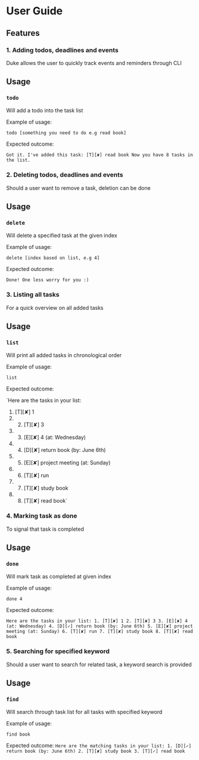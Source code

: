 # User Guide

## Features 

### 1. Adding todos, deadlines and events
Duke allows the user to quickly track events and reminders through CLI

## Usage

### `todo`

Will add a todo into the task list

Example of usage: 

`todo [something you need to do e.g read book]`

Expected outcome:

`Got it. I've added this task:
	[T][✘] read book
Now you have 8 tasks in the list.`

### 2. Deleting todos, deadlines and events
Should a user want to remove a task, deletion can be done

## Usage

### `delete`

Will delete a specified task at the given index

Example of usage:

`delete [index based on list, e.g 4]`

Expected outcome:

`Done! One less worry for you :)`

### 3. Listing all tasks
For a quick overview on all added tasks

## Usage

### `list`

Will print all added tasks in chronological order

Example of usage:

`list`

Expected outcome:

`Here are the tasks in your list:
1. [T][✘] 1
2. 2. [T][✘] 3
3. 3. [E][✘] 4 (at: Wednesday)
4. 4. [D][✘] return book (by: June 6th)
5. 5. [E][✘] project meeting (at: Sunday)
6. 6. [T][✘] run
7. 7. [T][✘] study book
8. 8. [T][✘] read book`

### 4. Marking task as done
To signal that task is completed

## Usage

### `done`

Will mark task as completed at given index

Example of usage:

`done 4`

Expected outcome:

`Here are the tasks in your list:
	1. [T][✘] 1
	2. [T][✘] 3
	3. [E][✘] 4 (at: Wednesday)
	4. [D][✓] return book (by: June 6th)
	5. [E][✘] project meeting (at: Sunday)
	6. [T][✘] run
	7. [T][✘] study book
	8. [T][✘] read book`

### 5. Searching for specified keyword
Should a user want to search for related task, a keyword search is provided

## Usage

### `find`

Will search through task list for all tasks with specified keyword

Example of usage:

`find book`

Expected outcome:
`Here are the matching tasks in your list:
	1. [D][✓] return book (by: June 6th)
	2. [T][✘] study book
	3. [T][✓] read book`
